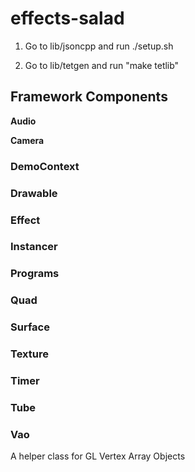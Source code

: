 effects-salad
=============

1) Go to lib/jsoncpp and run ./setup.sh

2) Go to lib/tetgen and run "make tetlib"


Framework Components
--------------------

**Audio**

**Camera**

### DemoContext

### Drawable

### Effect

### Instancer

### Programs

### Quad

### Surface

### Texture

### Timer

### Tube

### Vao

A helper class for GL Vertex Array Objects





